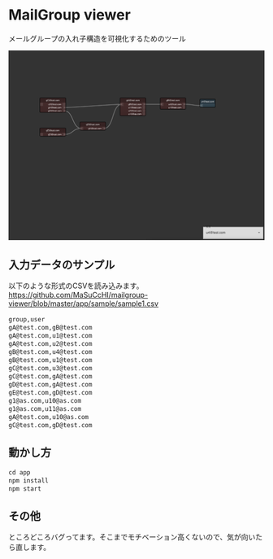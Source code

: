 # MailGroup viewer 
メールグループの入れ子構造を可視化するためのツール

![image](docs/images/ScreenShot1.png)

## 入力データのサンプル
以下のような形式のCSVを読み込みます。  
https://github.com/MaSuCcHI/mailgroup-viewer/blob/master/app/sample/sample1.csv
```csv:sample
group,user
gA@test.com,gB@test.com
gA@test.com,u1@test.com
gA@test.com,u2@test.com
gB@test.com,u4@test.com
gB@test.com,u1@test.com
gC@test.com,u3@test.com
gC@test.com,gA@test.com
gD@test.com,gA@test.com
gE@test.com,gD@test.com
g1@as.com,u10@as.com
g1@as.com,u11@as.com
gA@test.com,u10@as.com
gC@test.com,gD@test.com
```

## 動かし方
```
cd app 
npm install 
npm start 
```

## その他
ところどころバグってます。そこまでモチベーション高くないので、気が向いたら直します。
